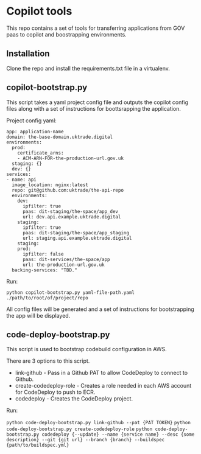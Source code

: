 # Copilot tools

This repo contains a set of tools for transferring applications from GOV paas to copilot and boostrapping environments.


## Installation

Clone the repo and install the requirements.txt file in a virtualenv.

## copilot-bootstrap.py

This script takes a yaml project config file and outputs the copilot config files along with a set of instructions for boottsrapping the application.

Project config yaml:
```
app: application-name
domain: the-base-domain.uktrade.digital
environments:
  prod:
    certificate_arns:
    - ACM-ARN-FOR-the-production-url.gov.uk
  staging: {}
  dev: {}
services:
- name: api
  image_location: nginx:latest
  repo: git@github.com:uktrade/the-api-repo
  environments:
    dev:
      ipfilter: true
      paas: dit-staging/the-space/app_dev
      url: dev.api.example.uktrade.digital
    staging:
      ipfilter: true
      paas: dit-staging/the-space/app_staging
      url: staging.api.example.uktrade.digital
    staging:
    prod:
      ipfilter: false
      paas: dit-services/the-space/app
      url: the-production-url.gov.uk
  backing-services: "TBD."
```

Run:

`python copilot-bootstrap.py yaml-file-path.yaml ./path/to/root/of/project/repo`

All config files will be generated and a set of instructions for bootstrapping the app will be displayed.


## code-deploy-bootstrap.py

This script is used to bootstrap codebuild configuration in AWS.

There are 3 options to this script.

  * link-github - Pass in a Github PAT to allow CodeDeploy to connect to Github.
  * create-codedeploy-role - Creates a role needed in each AWS account for CodeDeploy to push to ECR.
  * codedeploy - Creates the CodeDeploy project.

Run:

`python code-deploy-bootstrap.py link-github --pat {PAT TOKEN}`
`python code-deploy-bootstrap.py create-codedeploy-role`
`python code-deploy-bootstrap.py codedeploy {--update} --name {service name} --desc {some description} --git {git url} --branch {branch} --buildspec {path/to/buildspec.yml}`
